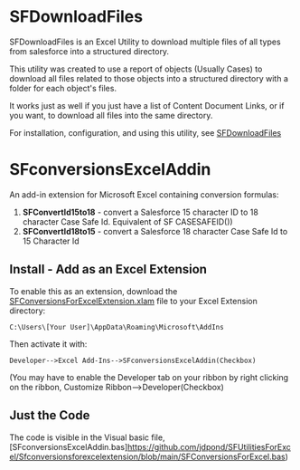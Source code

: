 # SFDownloadFiles

SFDownloadFiles is an Excel Utility to download multiple files of all types from salesforce into a structured directory.

This utility was created to use a report of objects (Usually Cases) to download all files related to those objects into a structured directory with a folder for each object's files.

It works just as well if you just have a list of Content Document Links, or if you want, to download all files into the same directory.

For installation, configuration, and using this utility, see [SFDownloadFiles](https://github.com/jdpond/SFConversionsForExcel/wiki/SFDownloadFiles-User-Guide)

# SFconversionsExcelAddin

An add-in extension for Microsoft Excel containing conversion formulas:

1. **SFConvertId15to18** - convert a Salesforce 15 character ID to 18 character Case Safe Id. Equivalent of SF CASESAFEID())
1. **SFConvertId18to15** - convert a Salesforce 18 character Case Safe Id to 15 Character Id

## Install - Add as an Excel Extension

To enable this as an extension, download the [SFConversionsForExcelExtension.xlam](https://github.com/jdpond/SFUtilitiesForExcel/SFconversionsExcelAddin/blob/main/SFConversionsForExcel.xlam) file to your Excel Extension directory:

`C:\Users\[Your User]\AppData\Roaming\Microsoft\AddIns`

Then activate it with:

`Developer-->Excel Add-Ins-->SFconversionsExcelAddin(Checkbox)`

(You may have to enable the Developer tab on your ribbon by right clicking on the ribbon, Customize Ribbon-->Developer(Checkbox)

## Just the Code
The code is visible in the Visual basic file, [SFconversionsExcelAddin.bas]https://github.com/jdpond/SFUtilitiesForExcel/Sfconversionsforexcelextension/blob/main/SFConversionsForExcel.bas)
